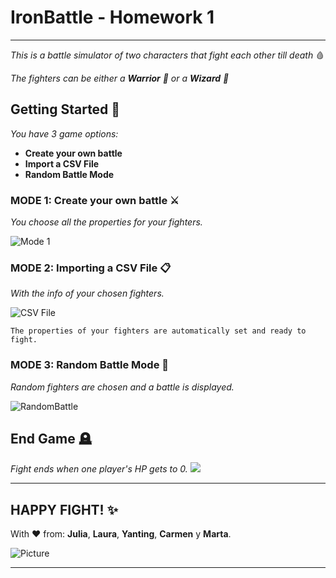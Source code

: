 # IronBattle - Homework 1

---
_This is a battle simulator of two characters that fight each other till death_ 🩸

_The fighters can be either a **Warrior** 🤺 or a **Wizard** 🧙_


## Getting Started 🚀

_You have 3 game options:_
* **Create your own battle** 
* **Import a CSV File**
*  **Random Battle Mode**

### MODE 1: Create your own battle ⚔️

_You choose all the properties for your fighters._

![Mode 1](https://res.cloudinary.com/dcycbjbne/image/upload/v1681908847/Captura_de_Pantalla_2023-04-19_a_las_14.53.59_bres2m.png)

### MODE 2: Importing a CSV File 📋

_With the info of your chosen fighters._

![CSV File](https://res.cloudinary.com/dcycbjbne/image/upload/v1681908908/Captura_de_Pantalla_2023-04-19_a_las_14.55.00_s56qof.png)
```
The properties of your fighters are automatically set and ready to fight.
```

### MODE 3: Random Battle Mode 🎲
_Random fighters are chosen and a battle is displayed._

![RandomBattle](https://images-wixmp-ed30a86b8c4ca887773594c2.wixmp.com/f/6391a1d6-1220-43f6-8345-30aa5cd9ba5e/dc5tp7z-4ffaf41d-f3f6-434a-a2f7-e29d86758f39.gif?token=eyJ0eXAiOiJKV1QiLCJhbGciOiJIUzI1NiJ9.eyJzdWIiOiJ1cm46YXBwOjdlMGQxODg5ODIyNjQzNzNhNWYwZDQxNWVhMGQyNmUwIiwiaXNzIjoidXJuOmFwcDo3ZTBkMTg4OTgyMjY0MzczYTVmMGQ0MTVlYTBkMjZlMCIsIm9iaiI6W1t7InBhdGgiOiJcL2ZcLzYzOTFhMWQ2LTEyMjAtNDNmNi04MzQ1LTMwYWE1Y2Q5YmE1ZVwvZGM1dHA3ei00ZmZhZjQxZC1mM2Y2LTQzNGEtYTJmNy1lMjlkODY3NThmMzkuZ2lmIn1dXSwiYXVkIjpbInVybjpzZXJ2aWNlOmZpbGUuZG93bmxvYWQiXX0.4R-cF3MJOxaNukSn-cEI_3X8wSzmmophpRYtSuPQI5U)


## End Game 🪦
_Fight ends when one player's HP gets to 0._
![](https://res.cloudinary.com/dcycbjbne/image/upload/v1681909077/Captura_de_Pantalla_2023-04-19_a_las_14.57.49_rmznrt.png)

---
## HAPPY FIGHT! ✨
With ❤️ from: **Julia**, **Laura**, **Yanting**, **Carmen** y **Marta**.

![Picture](https://res.cloudinary.com/dcycbjbne/image/upload/v1681904878/IMG_9269_2_1_kiwotp_93abea.png)

---
